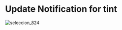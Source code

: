 # Update Notification for tint 
![seleccion_824](https://user-images.githubusercontent.com/32820131/40354791-ff30bcb2-5db4-11e8-84d9-bcdac7229611.png)
